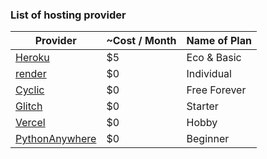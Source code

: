 ### List of hosting provider

| Provider | ~Cost / Month | Name of Plan |  
|-|-|-|
| [Heroku](https://www.heroku.com/pricing) | $5 | Eco & Basic |
| [render](https://render.com/pricing) | $0 | Individual |
| [Cyclic](https://cyclic.sh/pricing) | $0 | Free Forever |
| [Glitch](https://glitch.com/pricing) | $0 | Starter | 
| [Vercel](https://vercel.com/pricing) | $0 | Hobby |
| [PythonAnywhere](https://www.pythonanywhere.com/pricing/) | $0 | Beginner |